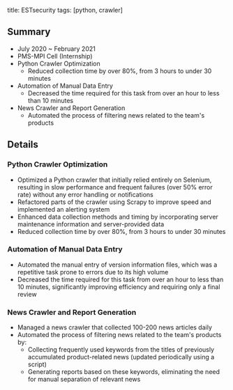 title: ESTsecurity
tags: [python, crawler]

## Summary

+ July 2020 ~ February 2021
+ PMS-MPI Cell (Internship)
+ Python Crawler Optimization
  + Reduced collection time by over 80%, from 3 hours to under 30 minutes
+ Automation of Manual Data Entry
  + Decreased the time required for this task from over an hour to less than 10 minutes
+ News Crawler and Report Generation
  + Automated the process of filtering news related to the team's products

## Details

### Python Crawler Optimization

+ Optimized a Python crawler that initially relied entirely on Selenium, resulting in slow performance and frequent failures (over 50% error rate) without any error handling or notifications
+ Refactored parts of the crawler using Scrapy to improve speed and implemented an alerting system
+ Enhanced data collection methods and timing by incorporating server maintenance information and server-provided data
+ Reduced collection time by over 80%, from 3 hours to under 30 minutes

### Automation of Manual Data Entry

+ Automated the manual entry of version information files, which was a repetitive task prone to errors due to its high volume
+ Decreased the time required for this task from over an hour to less than 10 minutes, significantly improving efficiency and requiring only a final review

### News Crawler and Report Generation

+ Managed a news crawler that collected 100-200 news articles daily
+ Automated the process of filtering news related to the team's products by:
  + Collecting frequently used keywords from the titles of previously accumulated product-related news (updated periodically using a script)
  + Generating reports based on these keywords, eliminating the need for manual separation of relevant news
